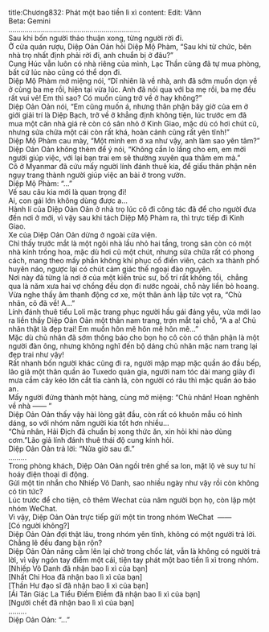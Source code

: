 title:Chương832: Phát một bao tiền lì xì
content:
Edit: Vânn<br>Beta: Gemini<br>………………………………………………………..<br>Sau khi bốn người thảo thuận xong, từng người rời đi.<br>Ở cửa quán rượu, Diệp Oản Oản hỏi Diệp Mộ Phàm, “Sau khi từ chức, bên nhà trọ nhất định phải rời đi, anh chuẩn bị ở đâu?”<br>Cung Húc vẫn luôn có nhà riêng của mình, Lạc Thần cũng đã tự mua phòng, bất cứ lúc nào cũng có thể dọn đi.<br>Diệp Mộ Phàm mở miệng nói, “Dĩ nhiên là về nhà, anh đã sớm muốn dọn về ở cùng ba mẹ rồi, hiện tại vừa lúc. Anh đã nói qua với ba mẹ rồi, ba mẹ đều rất vui vẻ! Em thì sao? Có muốn cùng trở về ở hay không?”<br>Diệp Oản Oản nói, “Em cũng muốn á, nhưng thân phận bây giờ của em ở giới giải trí là Diệp Bạch, trở về ở khẳng định không tiện, lúc trước em đã mua một căn nhà giá rẻ còn có sân nhỏ ở Kinh Giao, mặc dù có hơi chút cũ, nhưng sửa chữa một cái còn rất khá, hoàn cảnh cũng rất yên tĩnh!”<br>Diệp Mộ Phàm cau mày, “Một mình em ở xa như vậy, anh làm sao yên tâm?”<br>Diệp Oản Oản không thèm để ý nói, “Không cần lo lắng cho em, em mời người giúp việc, với lại bạn trai em sẽ thường xuyên qua thăm em mà.”<br>Cô ở Myanmar đã cứu mấy người lính đánh thuê kia, để giấu thân phận nên ngụy trang thành người giúp việc an bài ở trong vườn.<br>Diệp Mộ Phàm: “…”<br>Vế sau câu kia mới là quan trọng đi!<br>Ai, con gái lớn không dùng được a…<br>Hành lí của Diệp Oản Oản ở nhà trọ lúc cô đi công tác đã để cho người đưa đến nơi ở mới, vì vậy sau khi tách Diệp Mộ Phàm ra, thì trực tiếp đi Kinh Giao.<br>Xe của Diệp Oản Oản dừng ở ngoài cửa viện.<br>Chỉ thấy trước mắt là một ngôi nhà lầu nhỏ hai tầng, trong sân còn có một nhà kính trồng hoa, mặc dù hơi cũ một chút, nhưng sửa chữa rất có phong cách, mang theo mấy phần không khí phục cổ điền viên, cách xa thành phố huyên náo, ngược lại có chút cảm giác thế ngoại đào nguyên.<br>Nơi này đã từng là nơi ở của một kiến trúc sư, bố trí rất không tồi,  chẳng qua là năm xưa hai vợ chồng đều dọn đi nước ngoài, chỗ này liền bỏ hoang.<br>Vừa nghe thấy âm thanh động cơ xe, một thân ảnh lập tức vọt ra, “Chủ nhân, cô đã về! A…”<br>Lính đánh thuê tiểu Loli mặc trang phục người hầu gái đáng yêu, vừa mới lao ra liền thấy Diệp Oản Oản một thân nam trang, trợn mắt tại chỗ, “A a a! Chủ nhân thật là đẹp trai! Em muốn hôn mê hôn mê hôn mê…”<br>Mặc dù chủ nhân đã sớm thông báo cho bọn họ cô còn có thân phận là một người đàn ông, nhưng không nghĩ đến bộ dáng chủ nhân mặc nam trang lại đẹp trai như vậy!<br>Rất nhanh bốn người khác cũng đi ra, người mập mạp mặc quần áo đầu bếp, lão giả một thân quần áo Tuxedo quản gia, người nam tóc dài mang giày đi mưa cầm cây kéo lớn cắt tỉa cành lá, còn người có râu thì mặc quần áo bảo an.<br>Mấy người đứng thành một hàng, cùng mở miệng: “Chủ nhân! Hoan nghênh về nhà —— ”<br>Diệp Oản Oản thấy vậy hài lòng gật đầu, còn rất có khuôn mẫu có hình dáng, so với nhóm năm người kia tốt hơn nhiều…<br>“Chủ nhân, Hải Địch đã chuẩn bị xong thức ăn, xin hỏi khi nào dùng cơm.”Lão giả lính đánh thuê thái độ cung kính hỏi.<br>Diệp Oản Oản trả lời: “Nửa giờ sau đi.”<br>………<br>Trong phòng khách, Diệp Oản Oản ngồi trên ghế sa lon, mặt lộ vẻ suy tư hí hoáy điện thoại di động.<br>Gửi một tin nhắn cho Nhiếp Vô Danh, sao nhiều ngày như vậy rồi còn không có tin tức?<br>Lúc trước để cho tiện, cô thêm Wechat của năm người bọn họ, còn lập một nhóm WeChat.<br>Vì vậy, Diệp Oản Oản trực tiếp gửi một tin trong nhóm WeChat  ——<br>[Có người không?]<br>Diệp Oản Oản đợi thật lâu, trong nhóm yên tĩnh, không có một người trả lời.<br>Chẳng lẽ đều đang bận rộn?<br>Diệp Oản Oản nâng cằm lên lại chờ trong chốc lát, vẫn là không có người trả lời, vì vậy ngón tay điểm một cái, tiện tay phát một bao tiền lì xì trong nhóm.<br>[Nhiếp Vô Danh đã nhận bao lì xì của bạn]<br>[Nhất Chi Hoa đã nhận bao lì xì của bạn]<br>[Thần Hư đạo sĩ đã nhận bao lì xì của bạn]<br>[Ái Tân Giác La Tiểu Điềm Điềm đã nhận bao lì xì của bạn]<br>[Người chết đã nhận bao lì xì của bạn]<br>………<br>Diệp Oản Oản: “…”